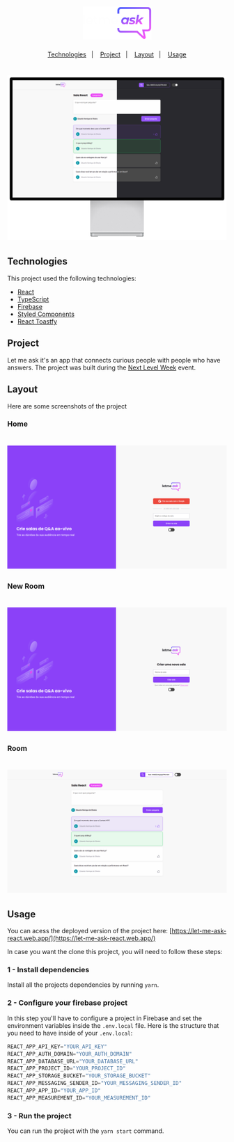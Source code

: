 <h1 align="center">
  <img src=".github/letmeask.png" />
</h1>

<p align="center">
  <a href="#-technologies">Technologies</a>&nbsp;&nbsp;&nbsp;|&nbsp;&nbsp;&nbsp;
  <a href="#-project">Project</a>&nbsp;&nbsp;&nbsp;|&nbsp;&nbsp;&nbsp;
  <a href="#-layout">Layout</a>&nbsp;&nbsp;&nbsp;|&nbsp;&nbsp;&nbsp;
  <a href="#-usage">Usage</a>
</p>

<h1 align="center">
  <img src=".github/highlight.png" />
</h1>

## Technologies
This project used the following technologies:

- [React](https://reactjs.org)
- [TypeScript](https://www.typescriptlang.org/)
- [Firebase](https://firebase.google.com/?hl=)
- [Styled Components](https://styled-components.com/)
- [React Toastfy](https://fkhadra.github.io/react-toastify/introduction)

## Project
Let me ask it's an app that connects curious people with people who have answers. The project was built during the [Next Level Week](https://rocketseat.com.br/) event.

## Layout
Here are some screenshots of the project

### Home
<h1 align="center">
  <img src=".github/home.png" />
</h1>

### New Room
<h1 align="center">
  <img src=".github/new-room.png" />
</h1>

### Room
<h1 align="center">
  <img src=".github/room.png" />
</h1>

## Usage
You can acess the deployed version of the project here: [https://let-me-ask-react.web.app/](https://let-me-ask-react.web.app/)<br>

In case you want the clone this project, you will need to follow these steps:

### 1 - Install dependencies
Install all the projects dependencies by running `yarn`.

### 2 - Configure your firebase project
In this step you'll have to configure a project in Firebase and set the environment variables inside the `.env.local` file. Here is the structure that you need to have inside of your `.env.local`:

```javascript
REACT_APP_API_KEY="YOUR_API_KEY"
REACT_APP_AUTH_DOMAIN="YOUR_AUTH_DOMAIN"
REACT_APP_DATABASE_URL="YOUR_DATABASE_URL"
REACT_APP_PROJECT_ID="YOUR_PROJECT_ID"
REACT_APP_STORAGE_BUCKET="YOUR_STORAGE_BUCKET"
REACT_APP_MESSAGING_SENDER_ID="YOUR_MESSAGING_SENDER_ID"
REACT_APP_APP_ID="YOUR_APP_ID"
REACT_APP_MEASUREMENT_ID="YOUR_MEASUREMENT_ID"
```

### 3 - Run the project
You can run the project with the `yarn start` command.